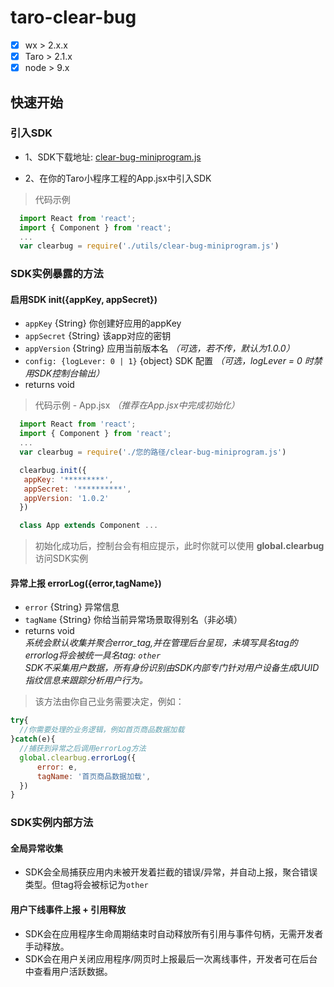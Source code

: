 

# taro-clear-bug
- [x] wx > 2.x.x
- [x] Taro > 2.1.x
- [x] node > 9.x
## 快速开始

### 引入SDK
- 1、SDK下载地址: [clear-bug-miniprogram.js](https://log.haitunshenghuo.com/clear-bug-miniprogram.min.js.zip)

- 2、在你的Taro小程序工程的App.jsx中引入SDK
>代码示例
```JavaScript
  import React from 'react';
  import { Component } from 'react';
  ...
  var clearbug = require('./utils/clear-bug-miniprogram.js')

```

### SDK实例暴露的方法

#### 启用SDK init({appKey, appSecret})
- `appKey` {String} 你创建好应用的appKey
- `appSecret` {String} 该app对应的密钥
- `appVersion` {String} 应用当前版本名 *（可选，若不传，默认为1.0.0）*
- `config: {logLever: 0 | 1}` {object} SDK 配置 *（可选，logLever = 0 时禁用SDK控制台输出）*
- returns void
> 代码示例 - App.jsx *（推荐在App.jsx中完成初始化）*
```JavaScript
  import React from 'react';
  import { Component } from 'react';
  ...
  var clearbug = require('./您的路径/clear-bug-miniprogram.js')

  clearbug.init({
   appKey: '*********',
   appSecret: '**********',
   appVersion: '1.0.2'
  })

  class App extends Component ...
```
>初始化成功后，控制台会有相应提示，此时你就可以使用 **global.clearbug** 访问SDK实例

#### 异常上报 errorLog({error,tagName})
- `error` {String} 异常信息
- `tagName` {String} 你给当前异常场景取得别名（非必填）
- returns void <br/>
*系统会默认收集并聚合error_tag,并在管理后台呈现，未填写具名tag的errorlog将会被统一具名tag: `other`*<br/>
*SDK不采集用户数据，所有身份识别由SDK内部专门针对用户设备生成UUID指纹信息来跟踪分析用户行为。*<br/>
> 该方法由你自己业务需要决定，例如：

```JavaScript
try{
  //你需要处理的业务逻辑，例如首页商品数据加载
}catch(e){
  //捕获到异常之后调用errorLog方法
  global.clearbug.errorLog({
      error: e,
      tagName: '首页商品数据加载',
  })
}
```

### SDK实例内部方法

#### 全局异常收集
- SDK会全局捕获应用内未被开发着拦截的错误/异常，并自动上报，聚合错误类型。但tag将会被标记为`other`

#### 用户下线事件上报 + 引用释放
- SDK会在应用程序生命周期结束时自动释放所有引用与事件句柄，无需开发者手动释放。
- SDK会在用户关闭应用程序/网页时上报最后一次离线事件，开发者可在后台中查看用户活跃数据。